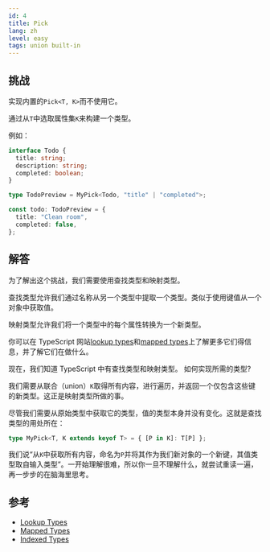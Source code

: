 ```yaml
---
id: 4
title: Pick
lang: zh
level: easy
tags: union built-in
---
```


## 挑战

实现内置的`Pick<T, K>`而不使用它。

通过从`T`中选取属性集`K`来构建一个类型。

例如：

```ts
interface Todo {
  title: string;
  description: string;
  completed: boolean;
}

type TodoPreview = MyPick<Todo, "title" | "completed">;

const todo: TodoPreview = {
  title: "Clean room",
  completed: false,
};
```

## 解答

为了解出这个挑战，我们需要使用查找类型和映射类型。

查找类型允许我们通过名称从另一个类型中提取一个类型。类似于使用键值从一个对象中获取值。

映射类型允许我们将一个类型中的每个属性转换为一个新类型。

你可以在 TypeScript 网站[lookup types](https://www.typescriptlang.org/docs/handbook/release-notes/typescript-2-1.html#keyof-and-lookup-types)和[mapped types](https://www.typescriptlang.org/docs/handbook/2/mapped-types.html)上了解更多它们得信息，并了解它们在做什么。

现在，我们知道 TypeScript 中有查找类型和映射类型。
如何实现所需的类型?

我们需要从联合（union）`K`取得所有内容，进行遍历，并返回一个仅包含这些键的新类型。这正是映射类型所做的事。

尽管我们需要从原始类型中获取它的类型，值的类型本身并没有变化。这就是查找类型的用处所在：

```ts
type MyPick<T, K extends keyof T> = { [P in K]: T[P] };
```

我们说“从`K`中获取所有内容，命名为`P`并将其作为我们新对象的一个新键，其值类型取自输入类型”。一开始理解很难，所以你一旦不理解什么，就尝试重读一遍，再一步步的在脑海里思考。

## 参考

- [Lookup Types](https://www.typescriptlang.org/docs/handbook/release-notes/typescript-2-1.html#keyof-and-lookup-types)
- [Mapped Types](https://www.typescriptlang.org/docs/handbook/2/mapped-types.html)
- [Indexed Types](https://www.typescriptlang.org/docs/handbook/2/indexed-access-types.html)
